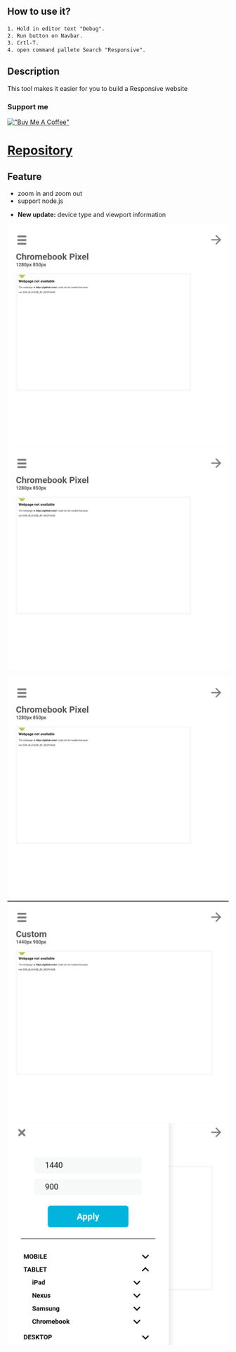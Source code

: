 ## **How to use it?**
```
1. Hold in editor text "Debug".
2. Run button on Navbar.
3. Crtl-T.
4. open command pallete Search "Responsive".
```

## **Description**
This tool makes it easier for you to build a Responsive website 

### Support me
[!["Buy Me A Coffee"](https://www.buymeacoffee.com/assets/img/custom_images/orange_img.png)](https://www.buymeacoffee.com/cubarabara)

# [Repository](https://github.com/cubarabara/responsive-acode)

## Feature
* zoom in and zoom out
* support node.js
- **New update:** device type and viewport information

<img src="https://github.com/cubarabara/responsive-acode/blob/main/asset/Photo1.png" /><img src="https://github.com/cubarabara/responsive-acode/blob/main/asset/Photo1.png" />

![](https://github.com/cubarabara/responsive-acode/blob/main/asset/Photo1.png)
![](https://github.com/cubarabara/responsive-acode/blob/main/asset/Photo2.png)
![](https://github.com/cubarabara/responsive-acode/blob/main/asset/Photo3.png)

